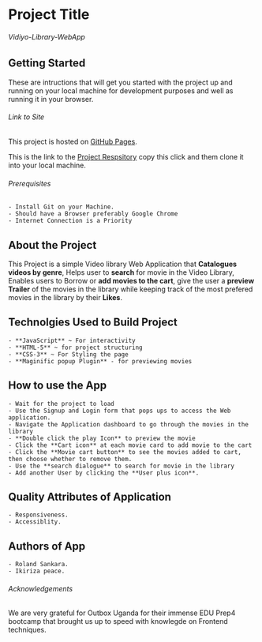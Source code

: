 # Project Title
###### Vidiyo-Library-WebApp

## Getting Started
These are intructions that will get you started with the project up and running on your local machine for development purposes and well as running it in your browser.

###### Link to Site
This project is hosted on [GitHub Pages](https://roland-sankara.github.io/Video-Library-App/).

This is the link to the [Project Respsitory]() copy this click and them clone it into your local machine.

###### Prerequisites
    - Install Git on your Machine.
    - Should have a Browser preferably Google Chrome
    - Internet Connection is a Priority

## About the Project
This Project is a simple Video library Web Application that **Catalogues videos by genre**, Helps user to **search** for movie in the Video Library, Enables users to Borrow or **add movies to the cart**, give the user a **preview Trailer** of the movies in the library while keeping track of the most prefered movies in the library by their **Likes**.

## Technolgies Used to Build Project
    - **JavaScript** ~ For interactivity
    - **HTML-5** ~ for project structuring
    - **CSS-3** ~ For Styling the page
    - **Maginific popup Plugin** - for previewing movies

## How to use the App
    - Wait for the project to load 
    - Use the Signup and Login form that pops ups to access the Web application.
    - Navigate the Application dashboard to go through the movies in the library
    - **Double click the play Icon** to preview the movie
    - Click the **Cart icon** at each movie card to add movie to the cart
    - Click the **Movie cart button** to see the movies added to cart, then choose whether to remove them.
    - Use the **search dialogue** to search for movie in the library
    - Add another User by clicking the **User plus icon**.

## Quality Attributes of Application
    - Responsiveness.
    - Accessiblity.

## Authors of App
    - Roland Sankara.
    - Ikiriza peace.

###### Acknowledgements
We are very grateful for Outbox Uganda for their immense EDU Prep4 bootcamp that brought us up to speed with knowlegde on Frontend techniques.